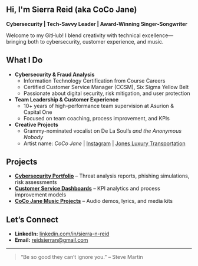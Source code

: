 ## Hi, I'm Sierra Reid (aka CoCo Jane)  
**Cybersecurity | Tech-Savvy Leader | Award-Winning Singer-Songwriter**

Welcome to my GitHub! I blend creativity with technical excellence—bringing both to cybersecurity, customer experience, and music.

## What I Do
- **Cybersecurity & Fraud Analysis**
  - Information Technology Certification from Course Careers
  - Certified Customer Service Manager (CCSM), Six Sigma Yellow Belt
  - Passionate about digital security, risk mitigation, and user protection
- **Team Leadership & Customer Experience**
  - 10+ years of high-performance team supervision at Asurion & Capital One
  - Focused on team coaching, process improvement, and KPIs
- **Creative Projects**
  - Grammy-nominated vocalist on De La Soul’s *and the Anonymous Nobody*
  - Artist name: *CoCo Jane* | [Instagram](https://instagram.com) | [Jones Luxury Transportation](https://your-site.com)

## Projects
- **[Cybersecurity Portfolio](#)** – Threat analysis reports, phishing simulations, risk assessments  
- **[Customer Service Dashboards](#)** – KPI analytics and process improvement models  
- **[CoCo Jane Music Projects](#)** – Audio demos, lyrics, and media kits  

## Let’s Connect
- **LinkedIn:** [linkedin.com/in/sierra-n-reid](#)
- **Email:** reidsierran@gmail.com


---

> “Be so good they can’t ignore you.” – Steve Martin

